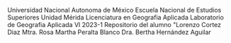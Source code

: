 Universidad Nacional Autonoma de México 
Escuela Nacional de Estudios Superiores Unidad Mérida
Licenciatura en Geografia Aplicada 
Laboratorio de Geografia Aplicada Vl 2023-1
Repositorio del alumno "Lorenzo Cortez Diaz 
Mtra. Rosa Martha Peralta Blanco
Dra. Bertha Hernández Aguilar 
